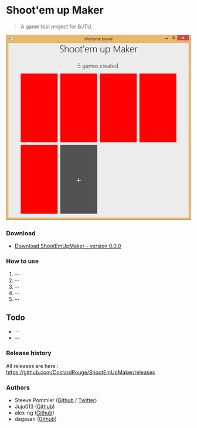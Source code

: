Shoot'em up Maker
====
> A game tool project for BJTU.

![Example](Assets/v0.PNG "screenshoot")

### Download

* [Download ShootEmUpMaker - version 0.0.0](/ "Last version")

### How to use

1. --
2. --
3. --
4. --
5. --

## Todo

* --
* --

### Release history

All releases are here : https://github.com/CostardRouge/ShootEmUpMaker/releases

### Authors
* Steeve Pommier ([Github](https://github.com/CostardRouge) / [Twitter](https://twitter.com/LeBlousonRouge))
* Juju013 ([Github](https://github.com/Juju013))
* alex-ng ([Github](https://github.com/alex-ng))
* dagasan ([Github](https://github.com/dagasan))